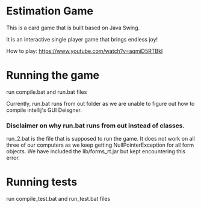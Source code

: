# Estimation Game

This is a card game that is built based on Java Swing. 

It is an interactive single player game that brings endless joy!

How to play: https://www.youtube.com/watch?v=aqmiD5RTBkI

# Running the game
run compile.bat and run.bat files

Currently, run.bat runs from out folder as we are unable to figure out how to compile intellij's GUI Deisgner.

### Disclaimer on why run.bat runs from out instead of classes.
run_2.bat is the file that is supposed to run the game. It does not work on all three of our computers as we keep getting NullPointerException for all form objects. We have included the lib/forms_rt.jar but kept encountering this error. 

# Running tests
run compile_test.bat and run_test.bat files
